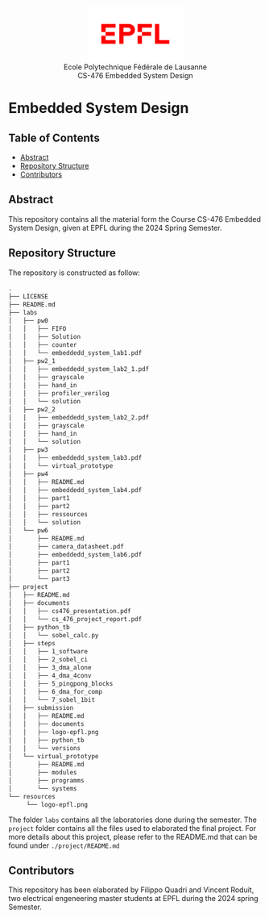 <div align="center">
<img src="./resources/logo-epfl.png" alt="Example Image" width="192" height="108">
</div>

<div align="center">
Ecole Polytechnique Fédérale de Lausanne
</div> 
<div align="center">
CS-476 Embedded System Design
</div> 

# Embedded System Design

## Table of Contents

- [Abstract](#abstract)
- [Repository Structure](#repository-structure)
- [Contributors](#contributors)

## Abstract
This repository contains all the material form the Course CS-476 Embedded System Design, given at EPFL during the 2024 Spring Semester.

## Repository Structure

The repository is constructed as follow:
```
.
├── LICENSE
├── README.md
├── labs
│   ├── pw0
│   │   ├── FIFO
│   │   ├── Solution
│   │   ├── counter
│   │   └── embeddedd_system_lab1.pdf
│   ├── pw2_1
│   │   ├── embeddedd_system_lab2_1.pdf
│   │   ├── grayscale
│   │   ├── hand_in
│   │   ├── profiler_verilog
│   │   └── solution
│   ├── pw2_2
│   │   ├── embeddedd_system_lab2_2.pdf
│   │   ├── grayscale
│   │   ├── hand_in
│   │   └── solution
│   ├── pw3
│   │   ├── embeddedd_system_lab3.pdf
│   │   └── virtual_prototype
│   ├── pw4
│   │   ├── README.md
│   │   ├── embeddedd_system_lab4.pdf
│   │   ├── part1
│   │   ├── part2
│   │   ├── ressources
│   │   └── solution
│   └── pw6
│       ├── README.md
│       ├── camera_datasheet.pdf
│       ├── embeddedd_system_lab6.pdf
│       ├── part1
│       ├── part2
│       └── part3
├── project
│   ├── README.md
│   ├── documents
│   │   ├── cs476_presentation.pdf
│   │   └── cs_476_project_report.pdf
│   ├── python_tb
│   │   └── sobel_calc.py
│   ├── steps
│   │   ├── 1_software
│   │   ├── 2_sobel_ci
│   │   ├── 3_dma_alone
│   │   ├── 4_dma_4conv
│   │   ├── 5_pingpong_blocks
│   │   ├── 6_dma_for_comp
│   │   └── 7_sobel_1bit
│   ├── submission
│   │   ├── README.md
│   │   ├── documents
│   │   ├── logo-epfl.png
│   │   ├── python_tb
│   │   └── versions
│   └── virtual_prototype
│       ├── README.md
│       ├── modules
│       ├── programms
│       └── systems
└── resources
     └── logo-epfl.png

```
The folder `labs` contains all the laboratories done during the semester. The `project` folder contains all the files used to elaborated the final project. For more details about this project, please refer to the README.md that can be found under `./project/README.md`

## Contributors
This repository has been elaborated by Filippo Quadri and Vincent Roduit, two electrical engeneering master students at EPFL during the 2024 spring Semester.
